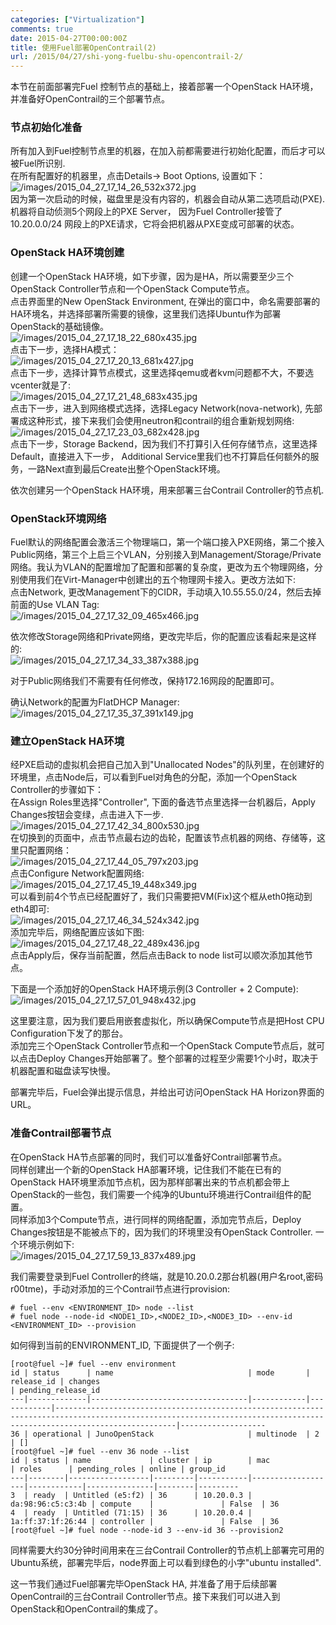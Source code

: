 ```yaml
---
categories: ["Virtualization"]
comments: true
date: 2015-04-27T00:00:00Z
title: 使用Fuel部署OpenContrail(2)
url: /2015/04/27/shi-yong-fuelbu-shu-opencontrail-2/
---
```


本节在前面部署完Fuel 控制节点的基础上，接着部署一个OpenStack HA环境，并准备好OpenContrail的三个部署节点。     
### 节点初始化准备
所有加入到Fuel控制节点里的机器，在加入前都需要进行初始化配置，而后才可以被Fuel所识别.    
在所有配置好的机器里，点击Details-> Boot Options, 设置如下：    
![/images/2015_04_27_17_14_26_532x372.jpg](/images/2015_04_27_17_14_26_532x372.jpg)    
因为第一次启动的时候，磁盘里是没有内容的，机器会自动从第二选项启动(PXE). 机器将自动侦测5个网段上的PXE Server， 因为Fuel Controller接管了10.20.0.0/24 网段上的PXE请求，它将会把机器从PXE变成可部署的状态。        

### OpenStack HA环境创建
创建一个OpenStack HA环境，如下步骤，因为是HA，所以需要至少三个OpenStack Controller节点和一个OpenStack Compute节点。    
点击界面里的New OpenStack Environment, 在弹出的窗口中，命名需要部署的HA环境名，并选择部署所需要的镜像，这里我们选择Ubuntu作为部署OpenStack的基础镜像。    
![/images/2015_04_27_17_18_22_680x435.jpg](/images/2015_04_27_17_18_22_680x435.jpg)    
点击下一步，选择HA模式：    
![/images/2015_04_27_17_20_13_681x427.jpg](/images/2015_04_27_17_20_13_681x427.jpg)   
点击下一步，选择计算节点模式，这里选择qemu或者kvm问题都不大，不要选vcenter就是了:     
![/images/2015_04_27_17_21_48_683x435.jpg](/images/2015_04_27_17_21_48_683x435.jpg)     
点击下一步，进入到网络模式选择，选择Legacy Network(nova-network), 先部署成这种形式，接下来我们会使用neutron和contrail的组合重新规划网络:     
![/images/2015_04_27_17_23_03_682x428.jpg](/images/2015_04_27_17_23_03_682x428.jpg)   
点击下一步，Storage Backend，因为我们不打算引入任何存储节点，这里选择Default，直接进入下一步， Additional Service里我们也不打算启任何额外的服务，一路Next直到最后Create出整个OpenStack环境。    
 
依次创建另一个OpenStack HA环境，用来部署三台Contrail Controller的节点机.    
### OpenStack环境网络
Fuel默认的网络配置会激活三个物理端口，第一个端口接入PXE网络，第二个接入Public网络，第三个上启三个VLAN，分别接入到Management/Storage/Private网络。我认为VLAN的配置增加了配置和部署的复杂度，更改为五个物理网络，分别使用我们在Virt-Manager中创建出的五个物理网卡接入。更改方法如下:     
点击Network, 更改Management下的CIDR，手动填入10.55.55.0/24，然后去掉前面的Use VLAN Tag:        
![/images/2015_04_27_17_32_09_465x466.jpg](/images/2015_04_27_17_32_09_465x466.jpg) 

依次修改Storage网络和Private网络，更改完毕后，你的配置应该看起来是这样的:      
![/images/2015_04_27_17_34_33_387x388.jpg](/images/2015_04_27_17_34_33_387x388.jpg)    

对于Public网络我们不需要有任何修改，保持172.16网段的配置即可。   

确认Network的配置为FlatDHCP Manager:     
![/images/2015_04_27_17_35_37_391x149.jpg](/images/2015_04_27_17_35_37_391x149.jpg)    

### 建立OpenStack HA环境 
经PXE启动的虚拟机会把自己加入到"Unallocated Nodes"的队列里，在创建好的环境里，点击Node后，可以看到Fuel对角色的分配，添加一个OpenStack Controller的步骤如下：    
在Assign Roles里选择"Controller", 下面的备选节点里选择一台机器后，Apply Changes按钮会变绿，点击进入下一步.     
![/images/2015_04_27_17_42_34_800x530.jpg](/images/2015_04_27_17_42_34_800x530.jpg)    
在切换到的页面中，点击节点最右边的齿轮，配置该节点机器的网络、存储等，这里只配置网络：    
![/images/2015_04_27_17_44_05_797x203.jpg](/images/2015_04_27_17_44_05_797x203.jpg)    
点击Configure Network配置网络:     
![/images/2015_04_27_17_45_19_448x349.jpg](/images/2015_04_27_17_45_19_448x349.jpg)    
可以看到前4个节点已经配置好了，我们只需要把VM(Fix)这个框从eth0拖动到eth4即可:      
![/images/2015_04_27_17_46_34_524x342.jpg](/images/2015_04_27_17_46_34_524x342.jpg)    
添加完毕后，网络配置应该如下图:    
![/images/2015_04_27_17_48_22_489x436.jpg](/images/2015_04_27_17_48_22_489x436.jpg)   
点击Apply后，保存当前配置，然后点击Back to node list可以顺次添加其他节点。    

下面是一个添加好的OpenStack HA环境示例(3 Controller + 2 Compute):     
![/images/2015_04_27_17_57_01_948x432.jpg](/images/2015_04_27_17_57_01_948x432.jpg)    

这里要注意，因为我们要启用嵌套虚拟化，所以确保Compute节点是把Host CPU Configuration下发了的那台。   
添加完三个OpenStack Controller节点和一个OpenStack Compute节点后，就可以点击Deploy Changes开始部署了。整个部署的过程至少需要1个小时，取决于机器配置和磁盘读写快慢。      

部署完毕后，Fuel会弹出提示信息，并给出可访问OpenStack HA Horizon界面的URL。    

### 准备Contrail部署节点
在OpenStack HA节点部署的同时，我们可以准备好Contrail部署节点。    
同样创建出一个新的OpenStack HA部署环境，记住我们不能在已有的OpenStack HA环境里添加节点机，因为那样部署出来的节点机都会带上OpenStack的一些包，我们需要一个纯净的Ubuntu环境进行Contrail组件的配置。   
同样添加3个Compute节点，进行同样的网络配置，添加完节点后，Deploy Changes按钮是不能被点下的，因为我们的环境里没有OpenStack Controller. 一个环境示例如下:    
![/images/2015_04_27_17_59_13_837x489.jpg](/images/2015_04_27_17_59_13_837x489.jpg)    

我们需要登录到Fuel Controller的终端，就是10.20.0.2那台机器(用户名root,密码r00tme)，手动对添加的三个Contrail节点进行provision:     

```
# fuel --env <ENVIRONMENT_ID> node --list
# fuel node --node-id <NODE1_ID>,<NODE2_ID>,<NODE3_ID> --env-id <ENVIRONMENT_ID> --provision

```
如何得到当前的ENVIRONMENT_ID, 下面提供了一个例子:     

```
[root@fuel ~]# fuel --env environment
id | status      | name                              | mode       | release_id | changes                                                                                                                                                               | pending_release_id
---|-------------|-----------------------------------|------------|------------|-----------------------------------------------------------------------------------------------------------------------------------------------------------------------|-------------------
36 | operational | JunoOpenStack                     | multinode  | 2          | []                                       
[root@fuel ~]# fuel --env 36 node --list
id | status | name             | cluster | ip        | mac               | roles      | pending_roles | online | group_id
---|--------|------------------|---------|-----------|-------------------|------------|---------------|--------|---------
3  | ready  | Untitled (e5:f2) | 36      | 10.20.0.3 | da:98:96:c5:c3:4b | compute    |               | False  | 36      
4  | ready  | Untitled (71:15) | 36      | 10.20.0.4 | 1a:ff:37:1f:26:44 | controller |               | False  | 36  
[root@fuel ~]# fuel node --node-id 3 --env-id 36 --provision2

```
同样需要大约30分钟时间用来在三台Contrail Controller的节点机上部署完可用的Ubuntu系统，部署完毕后，node界面上可以看到绿色的小字"ubuntu installed".   

这一节我们通过Fuel部署完毕OpenStack HA, 并准备了用于后续部署OpenContrail的三台Contrail Controller节点。接下来我们可以进入到OpenStack和OpenContrail的集成了。     
